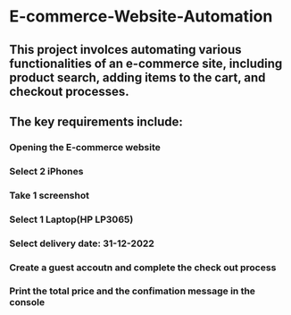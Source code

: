 # E-commerce-Website-Automation

## This project involces automating various functionalities of an e-commerce site, including product search, adding items to the cart, and checkout processes. 

## The key requirements include:

### Opening the E-commerce website

### Select 2 iPhones

### Take 1 screenshot

### Select 1 Laptop(HP LP3065)

### Select delivery date: 31-12-2022

### Create a guest accoutn and complete the check out process

### Print the total price and the confimation message in the console



